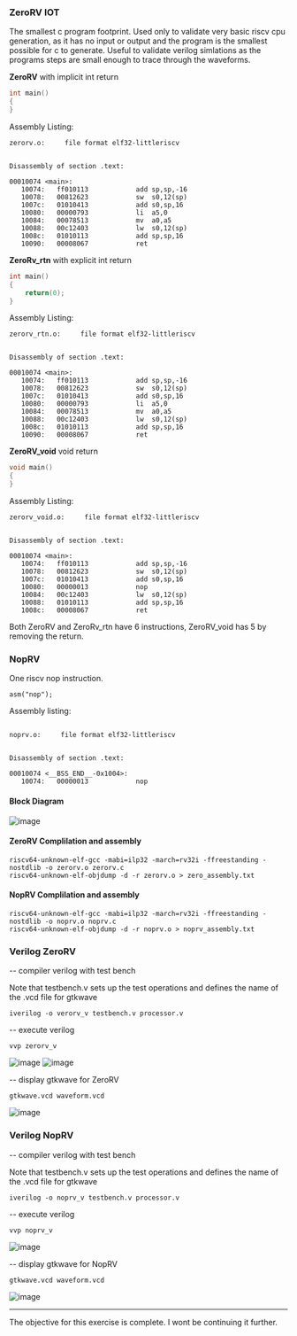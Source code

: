 ### ZeroRV IOT
The smallest c program footprint. Used only to validate very basic riscv cpu generation, as it has no input or output and the program is the smallest possible for c to generate. Useful to validate verilog simlations as the programs steps are small enough to trace through the waveforms. 

**ZeroRV** with implicit int return
``` C
int main()
{
}
```
Assembly Listing:
``` Assembly
zerorv.o:     file format elf32-littleriscv


Disassembly of section .text:

00010074 <main>:
   10074:	ff010113          	add	sp,sp,-16
   10078:	00812623          	sw	s0,12(sp)
   1007c:	01010413          	add	s0,sp,16
   10080:	00000793          	li	a5,0
   10084:	00078513          	mv	a0,a5
   10088:	00c12403          	lw	s0,12(sp)
   1008c:	01010113          	add	sp,sp,16
   10090:	00008067          	ret
```
**ZeroRv_rtn** with explicit int return
``` C
int main()
{
	return(0);
}
```
Assembly Listing:
``` Assembly
zerorv_rtn.o:     file format elf32-littleriscv


Disassembly of section .text:

00010074 <main>:
   10074:	ff010113          	add	sp,sp,-16
   10078:	00812623          	sw	s0,12(sp)
   1007c:	01010413          	add	s0,sp,16
   10080:	00000793          	li	a5,0
   10084:	00078513          	mv	a0,a5
   10088:	00c12403          	lw	s0,12(sp)
   1008c:	01010113          	add	sp,sp,16
   10090:	00008067          	ret
```

**ZeroRV_void** void return
``` C
void main()
{
}
```
Assembly Listing:
``` Assembly
zerorv_void.o:     file format elf32-littleriscv


Disassembly of section .text:

00010074 <main>:
   10074:	ff010113          	add	sp,sp,-16
   10078:	00812623          	sw	s0,12(sp)
   1007c:	01010413          	add	s0,sp,16
   10080:	00000013          	nop
   10084:	00c12403          	lw	s0,12(sp)
   10088:	01010113          	add	sp,sp,16
   1008c:	00008067          	ret
```
Both ZeroRV and ZeroRv_rtn have 6 instructions, ZeroRV_void has 5 by removing the return.

### NopRV
One riscv nop instruction.  
``` assembly
asm("nop");
```
Assembly listing:
``` Assembly

noprv.o:     file format elf32-littleriscv


Disassembly of section .text:

00010074 <__BSS_END__-0x1004>:
   10074:	00000013          	nop
```

#### Block Diagram
![image](../images/zerorv_bd.png)

#### ZeroRV Complilation and assembly
```
riscv64-unknown-elf-gcc -mabi=ilp32 -march=rv32i -ffreestanding -nostdlib -o zerorv.o zerorv.c
riscv64-unknown-elf-objdump -d -r zerorv.o > zero_assembly.txt
```

#### NopRV Complilation and assembly
```
riscv64-unknown-elf-gcc -mabi=ilp32 -march=rv32i -ffreestanding -nostdlib -o noprv.o noprv.c
riscv64-unknown-elf-objdump -d -r noprv.o > noprv_assembly.txt
```
### Verilog ZeroRV
-- compiler verilog with test bench

Note that testbench.v sets up the test operations and defines the name of the .vcd file for gtkwave
```
iverilog -o verorv_v testbench.v processor.v
```
-- execute verilog
```
vvp zerorv_v
```
![image](../images/zerorv_verilog_run1.png)
![image](../images/zerorv_verilog_run2.png)

-- display gtkwave for ZeroRV
```
gtkwave.vcd waveform.vcd
```
![image](../images/zerorv_gtkwave.png)

### Verilog NopRV
-- compiler verilog with test bench

Note that testbench.v sets up the test operations and defines the name of the .vcd file for gtkwave
```
iverilog -o noprv_v testbench.v processor.v
```
-- execute verilog
```
vvp noprv_v
```
![image](../images/noprv_verilog_run.png)

-- display gtkwave for NopRV
```
gtkwave.vcd waveform.vcd
```
![image](../images/noprv_gtkwave.png)

---
The objective for this exercise is complete. I wont be continuing it further.
